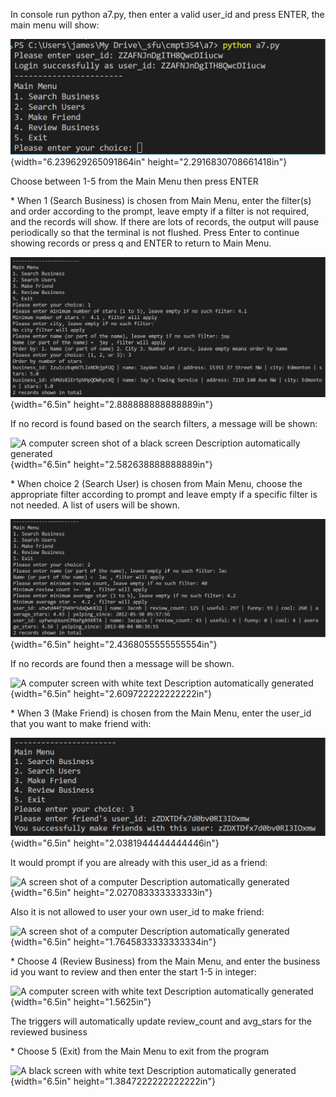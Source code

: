 In console run python a7.py, then enter a valid user_id and press ENTER,
the main menu will show:

![](./mdimages/media/image1.png){width="6.239629265091864in"
height="2.2916830708661418in"}

Choose between 1-5 from the Main Menu then press ENTER

\* When 1 (Search Business) is chosen from Main Menu, enter the
filter(s) and order according to the prompt, leave empty if a filter is
not required, and the records will show. If there are lots of records,
the output will pause periodically so that the terminal is not flushed.
Press Enter to continue showing records or press q and ENTER to return
to Main Menu.

![](./mdimages/media/image2.png){width="6.5in"
height="2.888888888888889in"}

If no record is found based on the search filters, a message will be
shown:

![A computer screen shot of a black screen Description automatically
generated](./mdimages/media/image3.png){width="6.5in"
height="2.582638888888889in"}

\* When choice 2 (Search User) is chosen from Main Menu, choose the
appropriate filter according to prompt and leave empty if a specific
filter is not needed. A list of users will be shown.

![](./mdimages/media/image4.png){width="6.5in"
height="2.4368055555555554in"}

If no records are found then a message will be shown.

![A computer screen with white text Description automatically
generated](./mdimages/media/image5.png){width="6.5in"
height="2.609722222222222in"}

\* When 3 (Make Friend) is chosen from the Main Menu, enter the user_id
that you want to make friend with:

![](./mdimages/media/image6.png){width="6.5in"
height="2.0381944444444446in"}

It would prompt if you are already with this user_id as a friend:

![A screen shot of a computer Description automatically
generated](./mdimages/media/image7.png){width="6.5in"
height="2.027083333333333in"}

Also it is not allowed to user your own user_id to make friend:

![A screen shot of a computer Description automatically
generated](./mdimages/media/image8.png){width="6.5in"
height="1.7645833333333334in"}

\* Choose 4 (Review Business) from the Main Menu, and enter the business
id you want to review and then enter the start 1-5 in integer:

![A computer screen with white text Description automatically
generated](./mdimages/media/image9.png){width="6.5in" height="1.5625in"}

The triggers will automatically update review_count and avg_stars for
the reviewed business

\* Choose 5 (Exit) from the Main Menu to exit from the program

![A black screen with white text Description automatically
generated](./mdimages/media/image10.png){width="6.5in"
height="1.3847222222222222in"}
